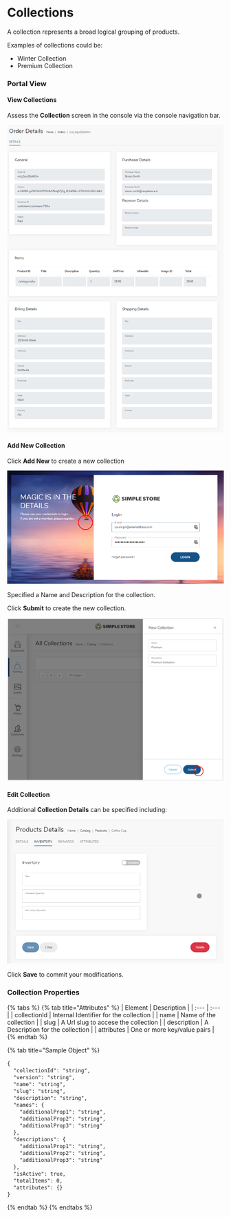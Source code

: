 # Collections

A collection represents a broad logical grouping of products.

Examples of collections could be:

* Winter Collection
* Premium Collection

### Portal View

#### View Collections

Assess the **Collection** screen in the console via the console navigation bar.

![](../.gitbook/assets/image%20%2844%29.png)



#### Add New Collection

Click **Add New** to create a new collection

![](../.gitbook/assets/image%20%286%29.png)

Specified a Name and Description for the collection.

Click **Submit** to create the new collection.

![](../.gitbook/assets/image.png)



#### Edit Collection

Additional **Collection Details** can be specified including:

![](../.gitbook/assets/image%20%2819%29.png)

Click **Save** to commit your modifications.

### Collection Properties

{% tabs %}
{% tab title="Attributes" %}
| Element | Description |
| :--- | :--- |
| collectionId | Internal Identifier for the collection |
| name | Name of the collection |
| slug | A Url slug to accese the collection |
| description | A Description for the collection |
| attributes | One or more key/value pairs |
{% endtab %}

{% tab title="Sample Object" %}
```text
{
  "collectionId": "string",
  "version": "string",
  "name": "string",
  "slug": "string",
  "description": "string",
  "names": {
    "additionalProp1": "string",
    "additionalProp2": "string",
    "additionalProp3": "string"
  },
  "descriptions": {
    "additionalProp1": "string",
    "additionalProp2": "string",
    "additionalProp3": "string"
  },
  "isActive": true,
  "totalItems": 0,
  "attributes": {}
}
```
{% endtab %}
{% endtabs %}



